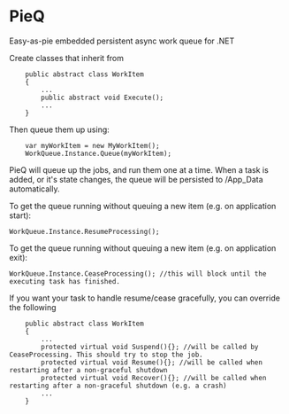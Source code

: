 PieQ
====

Easy-as-pie embedded persistent async work queue for .NET

Create classes that inherit from 

```
    public abstract class WorkItem
    {
        ...
        public abstract void Execute();
        ...
    }
```

Then queue them up using:

```
    var myWorkItem = new MyWorkItem();
    WorkQueue.Instance.Queue(myWorkItem);
```

PieQ will queue up the jobs, and run them one at a time. When a task is added, or it's state changes, the 
queue will be persisted to /App_Data automatically. 

To get the queue running without queuing a new item (e.g. on application start):
```
WorkQueue.Instance.ResumeProcessing(); 
```

To get the queue running without queuing a new item (e.g. on application exit):
```
WorkQueue.Instance.CeaseProcessing(); //this will block until the executing task has finished. 
```



If you want your task to handle resume/cease gracefully, you can override the following
```
    public abstract class WorkItem
    {
        ...
        protected virtual void Suspend(){}; //will be called by CeaseProcessing. This should try to stop the job.
        protected virtual void Resume(){}; //will be called when restarting after a non-graceful shutdown 
        protected virtual void Recover(){}; //will be called when restarting after a non-graceful shutdown (e.g. a crash)
        ...
    }
```
